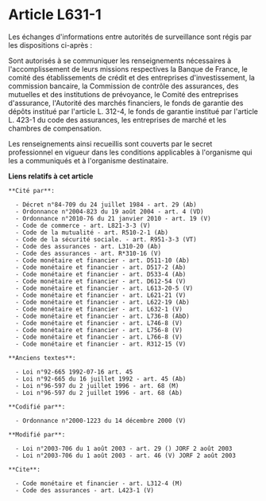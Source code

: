 # Article L631-1

Les échanges d'informations entre autorités de surveillance sont régis par les dispositions ci-après :

Sont autorisés à se communiquer les renseignements nécessaires à l'accomplissement de leurs missions respectives la Banque de
France, le comité des établissements de crédit et des entreprises d'investissement, la commission bancaire, la Commission de
contrôle des assurances, des mutuelles et des institutions de prévoyance, le Comité des entreprises d'assurance, l'Autorité
des marchés financiers, le fonds de garantie des dépôts institué par l'article L. 312-4, le fonds de garantie institué par
l'article L. 423-1 du code des assurances, les entreprises de marché et les chambres de compensation.

Les renseignements ainsi recueillis sont couverts par le secret professionnel en vigueur dans les conditions applicables à
l'organisme qui les a communiqués et à l'organisme destinataire.

**Liens relatifs à cet article**

	**Cité par**:

	  - Décret n°84-709 du 24 juillet 1984 - art. 29 (Ab)
	  - Ordonnance n°2004-823 du 19 août 2004 - art. 4 (VD)
	  - Ordonnance n°2010-76 du 21 janvier 2010 - art. 19 (V)
	  - Code de commerce - art. L821-3-3 (V)
	  - Code de la mutualité - art. R510-2-1 (Ab)
	  - Code de la sécurité sociale. - art. R951-3-3 (VT)
	  - Code des assurances - art. L310-20 (Ab)
	  - Code des assurances - art. R*310-16 (V)
	  - Code monétaire et financier - art. D511-10 (Ab)
	  - Code monétaire et financier - art. D517-2 (Ab)
	  - Code monétaire et financier - art. D533-4 (Ab)
	  - Code monétaire et financier - art. D612-54 (V)
	  - Code monétaire et financier - art. L613-20-5 (V)
	  - Code monétaire et financier - art. L621-21 (V)
	  - Code monétaire et financier - art. L622-19 (Ab)
	  - Code monétaire et financier - art. L632-1 (V)
	  - Code monétaire et financier - art. L736-8 (AbD)
	  - Code monétaire et financier - art. L746-8 (V)
	  - Code monétaire et financier - art. L756-8 (V)
	  - Code monétaire et financier - art. L766-8 (V)
	  - Code monétaire et financier - art. R312-15 (V)

	**Anciens textes**:

	  - Loi n°92-665 1992-07-16 art. 45
	  - Loi n°92-665 du 16 juillet 1992 - art. 45 (Ab)
	  - Loi n°96-597 du 2 juillet 1996 - art. 68 (M)
	  - Loi n°96-597 du 2 juillet 1996 - art. 68 (Ab)

	**Codifié par**:

	  - Ordonnance n°2000-1223 du 14 décembre 2000 (V)

	**Modifié par**:

	  - Loi n°2003-706 du 1 août 2003 - art. 29 () JORF 2 août 2003
	  - Loi n°2003-706 du 1 août 2003 - art. 46 (V) JORF 2 août 2003

	**Cite**:

	  - Code monétaire et financier - art. L312-4 (M)
	  - Code des assurances - art. L423-1 (V)
